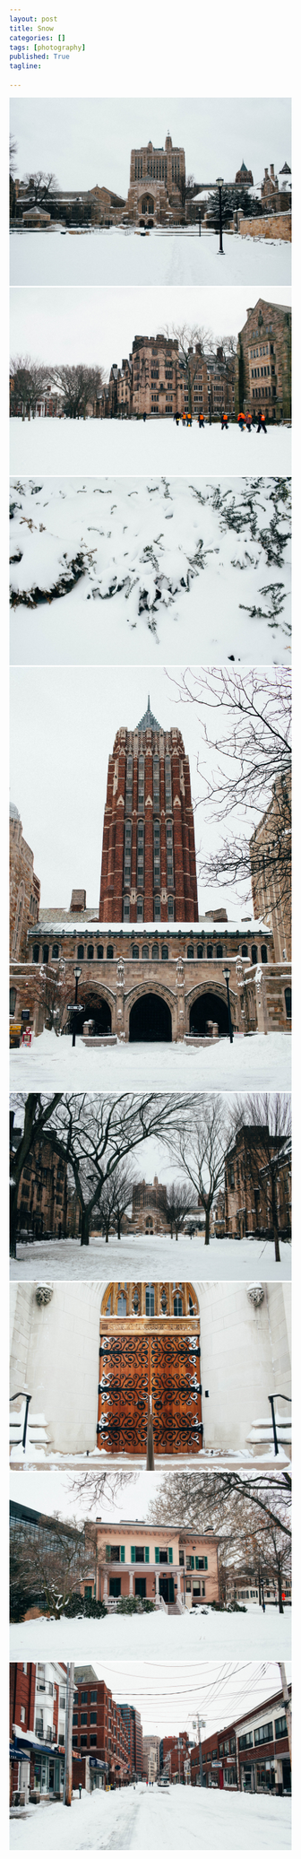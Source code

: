 ```yaml
---
layout: post
title: Snow
categories: []
tags: [photography]
published: True
tagline: 

---
```


![](/img/snow/IMG_8908.jpg)
![](/img/snow/IMG_8904.jpg)
![](/img/snow/IMG_8909.jpg)
![](/img/snow/IMG_8899.jpg)
![](/img/snow/IMG_8911.jpg)
![](/img/snow/IMG_8914.jpg)
![](/img/snow/IMG_8917.jpg)
![](/img/snow/IMG_8915.jpg)
